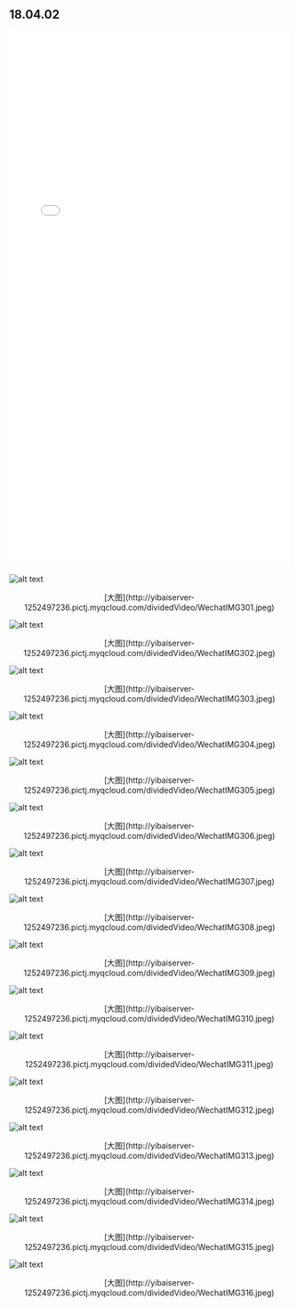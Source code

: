 
## 18.04.02 


<iframe src="//1252497236.vod2.myqcloud.com/vod-player/1252497236/7447398156045318015/tcplayer/console/vod-player.html?autoplay=false&width=544&height=960" frameborder="0" scrolling="no" width="100%" height="960" allowfullscreen >
</iframe>


![alt text](http://yibaiserver-1252497236.pictj.myqcloud.com/dividedVideo/WechatIMG301.jpeg "Title")
<center>
[大图](http://yibaiserver-1252497236.pictj.myqcloud.com/dividedVideo/WechatIMG301.jpeg)
</center>


![alt text](http://yibaiserver-1252497236.pictj.myqcloud.com/dividedVideo/WechatIMG302.jpeg "Title")
<center>
[大图](http://yibaiserver-1252497236.pictj.myqcloud.com/dividedVideo/WechatIMG302.jpeg)
</center>


![alt text](http://yibaiserver-1252497236.pictj.myqcloud.com/dividedVideo/WechatIMG303.jpeg "Title")
<center>
[大图](http://yibaiserver-1252497236.pictj.myqcloud.com/dividedVideo/WechatIMG303.jpeg)
</center>


![alt text](http://yibaiserver-1252497236.pictj.myqcloud.com/dividedVideo/WechatIMG304.jpeg "Title")
<center>
[大图](http://yibaiserver-1252497236.pictj.myqcloud.com/dividedVideo/WechatIMG304.jpeg)
</center>


![alt text](http://yibaiserver-1252497236.pictj.myqcloud.com/dividedVideo/WechatIMG305.jpeg "Title")
<center>
[大图](http://yibaiserver-1252497236.pictj.myqcloud.com/dividedVideo/WechatIMG305.jpeg)
</center>


![alt text](http://yibaiserver-1252497236.pictj.myqcloud.com/dividedVideo/WechatIMG306.jpeg "Title")
<center>
[大图](http://yibaiserver-1252497236.pictj.myqcloud.com/dividedVideo/WechatIMG306.jpeg)
</center>


![alt text](http://yibaiserver-1252497236.pictj.myqcloud.com/dividedVideo/WechatIMG307.jpeg "Title")
<center>
[大图](http://yibaiserver-1252497236.pictj.myqcloud.com/dividedVideo/WechatIMG307.jpeg)
</center>

![alt text](http://yibaiserver-1252497236.pictj.myqcloud.com/dividedVideo/WechatIMG308.jpeg "Title")
<center>
[大图](http://yibaiserver-1252497236.pictj.myqcloud.com/dividedVideo/WechatIMG308.jpeg)
</center>

![alt text](http://yibaiserver-1252497236.pictj.myqcloud.com/dividedVideo/WechatIMG309.jpeg "Title")
<center>
[大图](http://yibaiserver-1252497236.pictj.myqcloud.com/dividedVideo/WechatIMG309.jpeg)
</center>

![alt text](http://yibaiserver-1252497236.pictj.myqcloud.com/dividedVideo/WechatIMG310.jpeg "Title")
<center>
[大图](http://yibaiserver-1252497236.pictj.myqcloud.com/dividedVideo/WechatIMG310.jpeg)
</center>


![alt text](http://yibaiserver-1252497236.pictj.myqcloud.com/dividedVideo/WechatIMG311.jpeg "Title")
<center>
[大图](http://yibaiserver-1252497236.pictj.myqcloud.com/dividedVideo/WechatIMG311.jpeg)
</center>

![alt text](http://yibaiserver-1252497236.pictj.myqcloud.com/dividedVideo/WechatIMG312.jpeg "Title")
<center>
[大图](http://yibaiserver-1252497236.pictj.myqcloud.com/dividedVideo/WechatIMG312.jpeg)
</center>

![alt text](http://yibaiserver-1252497236.pictj.myqcloud.com/dividedVideo/WechatIMG313.jpeg "Title")
<center>
[大图](http://yibaiserver-1252497236.pictj.myqcloud.com/dividedVideo/WechatIMG313.jpeg)
</center>


![alt text](http://yibaiserver-1252497236.pictj.myqcloud.com/dividedVideo/WechatIMG314.jpeg "Title")
<center>
[大图](http://yibaiserver-1252497236.pictj.myqcloud.com/dividedVideo/WechatIMG314.jpeg)
</center>

![alt text](http://yibaiserver-1252497236.pictj.myqcloud.com/dividedVideo/WechatIMG315.jpeg "Title")
<center>
[大图](http://yibaiserver-1252497236.pictj.myqcloud.com/dividedVideo/WechatIMG315.jpeg)
</center>


![alt text](http://yibaiserver-1252497236.pictj.myqcloud.com/dividedVideo/WechatIMG316.jpeg "Title")
<center>
[大图](http://yibaiserver-1252497236.pictj.myqcloud.com/dividedVideo/WechatIMG316.jpeg)
</center>